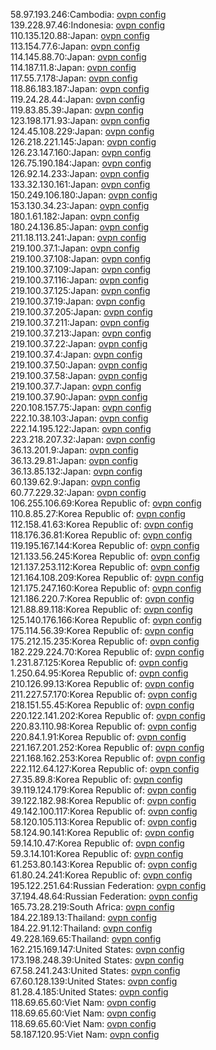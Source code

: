 58.97.193.246:Cambodia: [ovpn config](vpn/58_97_193_246.ovpn)  
139.228.97.46:Indonesia: [ovpn config](vpn/139_228_97_46.ovpn)  
110.135.120.88:Japan: [ovpn config](vpn/110_135_120_88.ovpn)  
113.154.77.6:Japan: [ovpn config](vpn/113_154_77_6.ovpn)  
114.145.88.70:Japan: [ovpn config](vpn/114_145_88_70.ovpn)  
114.187.11.8:Japan: [ovpn config](vpn/114_187_11_8.ovpn)  
117.55.7.178:Japan: [ovpn config](vpn/117_55_7_178.ovpn)  
118.86.183.187:Japan: [ovpn config](vpn/118_86_183_187.ovpn)  
119.24.28.44:Japan: [ovpn config](vpn/119_24_28_44.ovpn)  
119.83.85.39:Japan: [ovpn config](vpn/119_83_85_39.ovpn)  
123.198.171.93:Japan: [ovpn config](vpn/123_198_171_93.ovpn)  
124.45.108.229:Japan: [ovpn config](vpn/124_45_108_229.ovpn)  
126.218.221.145:Japan: [ovpn config](vpn/126_218_221_145.ovpn)  
126.23.147.160:Japan: [ovpn config](vpn/126_23_147_160.ovpn)  
126.75.190.184:Japan: [ovpn config](vpn/126_75_190_184.ovpn)  
126.92.14.233:Japan: [ovpn config](vpn/126_92_14_233.ovpn)  
133.32.130.161:Japan: [ovpn config](vpn/133_32_130_161.ovpn)  
150.249.106.180:Japan: [ovpn config](vpn/150_249_106_180.ovpn)  
153.130.34.23:Japan: [ovpn config](vpn/153_130_34_23.ovpn)  
180.1.61.182:Japan: [ovpn config](vpn/180_1_61_182.ovpn)  
180.24.136.85:Japan: [ovpn config](vpn/180_24_136_85.ovpn)  
211.18.113.241:Japan: [ovpn config](vpn/211_18_113_241.ovpn)  
219.100.37.1:Japan: [ovpn config](vpn/219_100_37_1.ovpn)  
219.100.37.108:Japan: [ovpn config](vpn/219_100_37_108.ovpn)  
219.100.37.109:Japan: [ovpn config](vpn/219_100_37_109.ovpn)  
219.100.37.116:Japan: [ovpn config](vpn/219_100_37_116.ovpn)  
219.100.37.125:Japan: [ovpn config](vpn/219_100_37_125.ovpn)  
219.100.37.19:Japan: [ovpn config](vpn/219_100_37_19.ovpn)  
219.100.37.205:Japan: [ovpn config](vpn/219_100_37_205.ovpn)  
219.100.37.211:Japan: [ovpn config](vpn/219_100_37_211.ovpn)  
219.100.37.213:Japan: [ovpn config](vpn/219_100_37_213.ovpn)  
219.100.37.22:Japan: [ovpn config](vpn/219_100_37_22.ovpn)  
219.100.37.4:Japan: [ovpn config](vpn/219_100_37_4.ovpn)  
219.100.37.50:Japan: [ovpn config](vpn/219_100_37_50.ovpn)  
219.100.37.58:Japan: [ovpn config](vpn/219_100_37_58.ovpn)  
219.100.37.7:Japan: [ovpn config](vpn/219_100_37_7.ovpn)  
219.100.37.90:Japan: [ovpn config](vpn/219_100_37_90.ovpn)  
220.108.157.75:Japan: [ovpn config](vpn/220_108_157_75.ovpn)  
222.10.38.103:Japan: [ovpn config](vpn/222_10_38_103.ovpn)  
222.14.195.122:Japan: [ovpn config](vpn/222_14_195_122.ovpn)  
223.218.207.32:Japan: [ovpn config](vpn/223_218_207_32.ovpn)  
36.13.201.9:Japan: [ovpn config](vpn/36_13_201_9.ovpn)  
36.13.29.81:Japan: [ovpn config](vpn/36_13_29_81.ovpn)  
36.13.85.132:Japan: [ovpn config](vpn/36_13_85_132.ovpn)  
60.139.62.9:Japan: [ovpn config](vpn/60_139_62_9.ovpn)  
60.77.229.32:Japan: [ovpn config](vpn/60_77_229_32.ovpn)  
106.255.106.69:Korea Republic of: [ovpn config](vpn/106_255_106_69.ovpn)  
110.8.85.27:Korea Republic of: [ovpn config](vpn/110_8_85_27.ovpn)  
112.158.41.63:Korea Republic of: [ovpn config](vpn/112_158_41_63.ovpn)  
118.176.36.81:Korea Republic of: [ovpn config](vpn/118_176_36_81.ovpn)  
119.195.167.144:Korea Republic of: [ovpn config](vpn/119_195_167_144.ovpn)  
121.133.56.245:Korea Republic of: [ovpn config](vpn/121_133_56_245.ovpn)  
121.137.253.112:Korea Republic of: [ovpn config](vpn/121_137_253_112.ovpn)  
121.164.108.209:Korea Republic of: [ovpn config](vpn/121_164_108_209.ovpn)  
121.175.247.160:Korea Republic of: [ovpn config](vpn/121_175_247_160.ovpn)  
121.186.220.7:Korea Republic of: [ovpn config](vpn/121_186_220_7.ovpn)  
121.88.89.118:Korea Republic of: [ovpn config](vpn/121_88_89_118.ovpn)  
125.140.176.166:Korea Republic of: [ovpn config](vpn/125_140_176_166.ovpn)  
175.114.56.39:Korea Republic of: [ovpn config](vpn/175_114_56_39.ovpn)  
175.212.15.235:Korea Republic of: [ovpn config](vpn/175_212_15_235.ovpn)  
182.229.224.70:Korea Republic of: [ovpn config](vpn/182_229_224_70.ovpn)  
1.231.87.125:Korea Republic of: [ovpn config](vpn/1_231_87_125.ovpn)  
1.250.64.95:Korea Republic of: [ovpn config](vpn/1_250_64_95.ovpn)  
210.126.99.13:Korea Republic of: [ovpn config](vpn/210_126_99_13.ovpn)  
211.227.57.170:Korea Republic of: [ovpn config](vpn/211_227_57_170.ovpn)  
218.151.55.45:Korea Republic of: [ovpn config](vpn/218_151_55_45.ovpn)  
220.122.141.202:Korea Republic of: [ovpn config](vpn/220_122_141_202.ovpn)  
220.83.110.98:Korea Republic of: [ovpn config](vpn/220_83_110_98.ovpn)  
220.84.1.91:Korea Republic of: [ovpn config](vpn/220_84_1_91.ovpn)  
221.167.201.252:Korea Republic of: [ovpn config](vpn/221_167_201_252.ovpn)  
221.168.162.253:Korea Republic of: [ovpn config](vpn/221_168_162_253.ovpn)  
222.112.64.127:Korea Republic of: [ovpn config](vpn/222_112_64_127.ovpn)  
27.35.89.8:Korea Republic of: [ovpn config](vpn/27_35_89_8.ovpn)  
39.119.124.179:Korea Republic of: [ovpn config](vpn/39_119_124_179.ovpn)  
39.122.182.98:Korea Republic of: [ovpn config](vpn/39_122_182_98.ovpn)  
49.142.100.117:Korea Republic of: [ovpn config](vpn/49_142_100_117.ovpn)  
58.120.105.113:Korea Republic of: [ovpn config](vpn/58_120_105_113.ovpn)  
58.124.90.141:Korea Republic of: [ovpn config](vpn/58_124_90_141.ovpn)  
59.14.10.47:Korea Republic of: [ovpn config](vpn/59_14_10_47.ovpn)  
59.3.14.101:Korea Republic of: [ovpn config](vpn/59_3_14_101.ovpn)  
61.253.80.143:Korea Republic of: [ovpn config](vpn/61_253_80_143.ovpn)  
61.80.24.241:Korea Republic of: [ovpn config](vpn/61_80_24_241.ovpn)  
195.122.251.64:Russian Federation: [ovpn config](vpn/195_122_251_64.ovpn)  
37.194.48.64:Russian Federation: [ovpn config](vpn/37_194_48_64.ovpn)  
165.73.28.219:South Africa: [ovpn config](vpn/165_73_28_219.ovpn)  
184.22.189.13:Thailand: [ovpn config](vpn/184_22_189_13.ovpn)  
184.22.91.12:Thailand: [ovpn config](vpn/184_22_91_12.ovpn)  
49.228.169.65:Thailand: [ovpn config](vpn/49_228_169_65.ovpn)  
162.215.169.147:United States: [ovpn config](vpn/162_215_169_147.ovpn)  
173.198.248.39:United States: [ovpn config](vpn/173_198_248_39.ovpn)  
67.58.241.243:United States: [ovpn config](vpn/67_58_241_243.ovpn)  
67.60.128.139:United States: [ovpn config](vpn/67_60_128_139.ovpn)  
81.28.4.185:United States: [ovpn config](vpn/81_28_4_185.ovpn)  
118.69.65.60:Viet Nam: [ovpn config](vpn/118_69_65_60.ovpn)  
118.69.65.60:Viet Nam: [ovpn config](vpn/118_69_65_60.ovpn)  
118.69.65.60:Viet Nam: [ovpn config](vpn/118_69_65_60.ovpn)  
58.187.120.95:Viet Nam: [ovpn config](vpn/58_187_120_95.ovpn)  
